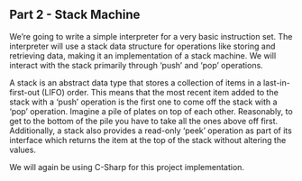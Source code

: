 ## Part 2 - Stack Machine

We’re going to write a simple interpreter for a very basic instruction set. The interpreter will use a stack data structure for operations like storing and retrieving data, making it an implementation of a stack machine. We will interact with the stack primarily through ‘push’ and ‘pop’ operations.

A stack is an abstract data type that stores a collection of items in a last-in-first-out (LIFO) order. This means that the most recent item added to the stack with a ‘push’ operation is the first one to come off the stack with a ‘pop’ operation. Imagine a pile of plates on top of each other. Reasonably, to get to the bottom of the pile you have to take all the ones above off first. Additionally, a stack also provides a read-only ‘peek’ operation as part of its interface which returns the item at the top of the stack without altering the values.

We will again be using C-Sharp for this project implementation.